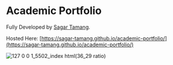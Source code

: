 # Academic Portfolio
 
Fully Developed by [Sagar Tamang](https://github.com/SAGAR-TAMANG).

Hosted Here: [https://sagar-tamang.github.io/academic-portfolio/](https://sagar-tamang.github.io/academic-portfolio/)

![127 0 0 1_5502_index html(36_29 ratio)](https://github.com/SAGAR-TAMANG/academic-portfolio/assets/100279896/34a47445-f2ed-4b19-ae2e-fa949af9c05d)


